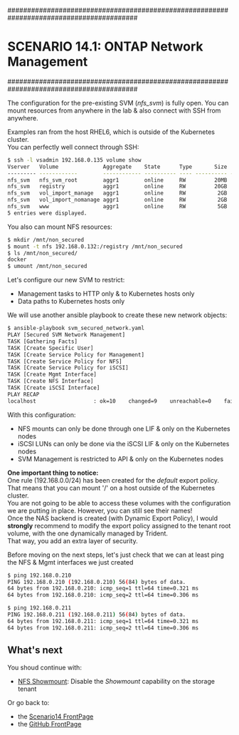 #########################################################################################
# SCENARIO 14.1: ONTAP Network Management
#########################################################################################  

The configuration for the pre-existing SVM (_nfs_svm_) is fully open. You can mount resources from anywhere in the lab & also connect with SSH from anywhere.  

Examples ran from the host RHEL6, which is outside of the Kubernetes cluster.  
You can perfectly well connect through SSH:

```bash
$ ssh -l vsadmin 192.168.0.135 volume show
Vserver   Volume              Aggregate    State      Type       Size  Available Used%
--------- ------------        ------------ ---------- ---- ---------- ---------- -----
nfs_svm   nfs_svm_root        aggr1        online     RW         20MB    17.10MB   10%
nfs_svm   registry            aggr1        online     RW         20GB    18.93GB    0%
nfs_svm   vol_import_manage   aggr1        online     RW          2GB     1.90GB    0%
nfs_svm   vol_import_nomanage aggr1        online     RW          2GB     1.90GB    0%
nfs_svm   www                 aggr1        online     RW          5GB     4.75GB    0%
5 entries were displayed.
```

You also can mount NFS resources:

```bash
$ mkdir /mnt/non_secured
$ mount -t nfs 192.168.0.132:/registry /mnt/non_secured
$ ls /mnt/non_secured/
docker
$ umount /mnt/non_secured
```

Let's configure our new SVM to restrict:

- Management tasks to HTTP only & to Kubernetes hosts only
- Data paths to Kubernetes hosts only

We will use another ansible playbook to create these new network objects:

```bash
$ ansible-playbook svm_secured_network.yaml
PLAY [Secured SVM Network Management]
TASK [Gathering Facts]
TASK [Create Specific User]
TASK [Create Service Policy for Management]
TASK [Create Service Policy for NFS]
TASK [Create Service Policy for iSCSI]
TASK [Create Mgmt Interface]
TASK [Create NFS Interface]
TASK [Create iSCSI Interface]
PLAY RECAP
localhost                  : ok=10    changed=9    unreachable=0    failed=0    skipped=0    rescued=0    ignored=0
```

With this configuration:

- NFS mounts can only be done through one LIF & only on the Kubernetes nodes
- iSCSI LUNs can only be done via the iSCSI LIF & only on the Kubernetes nodes
- SVM Management is restricted to API & only on the Kubernetes nodes  

**One important thing to notice:**  
One rule (192.168.0.0/24) has been created for the _default_ export policy.  
That means that you can mount '/' on a host outside of the Kubernetes cluster.  
You are not going to be able to access these volumes with the configuration we are putting in place. However, you can still see their names!  
Once the NAS backend is created (with Dynamic Export Policy), I would **strongly** recommend to modify the export policy assigned to the tenant root volume, with the one dynamically managed by Trident.  
That way, you add an extra layer of security.  

Before moving on the next steps, let's just check that we can at least ping the NFS & Mgmt interfaces we just created
```bash
$ ping 192.168.0.210
PING 192.168.0.210 (192.168.0.210) 56(84) bytes of data.
64 bytes from 192.168.0.210: icmp_seq=1 ttl=64 time=0.321 ms
64 bytes from 192.168.0.210: icmp_seq=2 ttl=64 time=0.306 ms

$ ping 192.168.0.211
PING 192.168.0.211 (192.168.0.211) 56(84) bytes of data.
64 bytes from 192.168.0.211: icmp_seq=1 ttl=64 time=0.321 ms
64 bytes from 192.168.0.211: icmp_seq=2 ttl=64 time=0.306 ms
```

## What's next

You shoud continue with:

- [NFS Showmount](../2_NFS_Showmount): Disable the _Showmount_ capability on the storage tenant

Or go back to:

- the [Scenario14 FrontPage](../)
- the [GitHub FrontPage](https://github.com/YvosOnTheHub/LabNetApp)